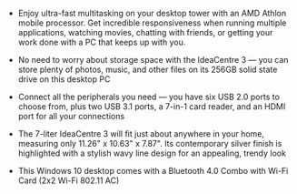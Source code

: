 * Enjoy ultra-fast multitasking on your desktop tower with an AMD Athlon mobile processor. Get incredible responsiveness when running multiple applications, watching movies, chatting with friends, or getting your work done with a PC that keeps up with you.

* No need to worry about storage space with the IdeaCentre 3 — you can store plenty of photos, music, and other files on its 256GB solid state drive on this desktop PC

* Connect all the peripherals you need — you have six USB 2.0 ports to choose from, plus two USB 3.1 ports, a 7-in-1 card reader, and an HDMI port for all your connections

* The 7-liter IdeaCentre 3 will fit just about anywhere in your home, measuring only 11.26" x 10.63" x 7.87". Its contemporary silver finish is highlighted with a stylish wavy line design for an appealing, trendy look

* This Windows 10 desktop comes with a Bluetooth 4.0 Combo with Wi-Fi Card (2x2 Wi-Fi 802.11 AC)